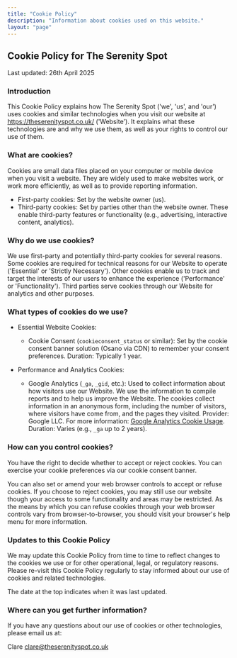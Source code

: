 ```yaml
---
title: "Cookie Policy"
description: "Information about cookies used on this website."
layout: "page"
---
```


## Cookie Policy for The Serenity Spot

Last updated: 26th April 2025

### Introduction

This Cookie Policy explains how The Serenity Spot ('we', 'us', and 'our') uses cookies and similar technologies when you visit our website at <https://theserenityspot.co.uk/> ('Website'). It explains what these technologies are and why we use them, as well as your rights to control our use of them.

### What are cookies?

Cookies are small data files placed on your computer or mobile device when you visit a website. They are widely used to make websites work, or work more efficiently, as well as to provide reporting information.

* First-party cookies: Set by the website owner (us).
* Third-party cookies: Set by parties other than the website owner. These enable third-party features or functionality (e.g., advertising, interactive content, analytics).

### Why do we use cookies?

We use first-party and potentially third-party cookies for several reasons. Some cookies are required for technical reasons for our Website to operate ('Essential' or 'Strictly Necessary'). Other cookies enable us to track and target the interests of our users to enhance the experience ('Performance' or 'Functionality'). Third parties serve cookies through our Website for analytics and other purposes.

### What types of cookies do we use?

* Essential Website Cookies:
  * Cookie Consent (`cookieconsent_status` or similar): Set by the cookie consent banner solution (Osano via CDN) to remember your consent preferences. Duration: Typically 1 year.

* Performance and Analytics Cookies:
  * Google Analytics (`_ga`, `_gid`, etc.): Used to collect information about how visitors use our Website. We use the information to compile reports and to help us improve the Website. The cookies collect information in an anonymous form, including the number of visitors, where visitors have come from, and the pages they visited. Provider: Google LLC. For more information: [Google Analytics Cookie Usage](https://developers.google.com/analytics/devguides/collection/analyticsjs/cookie-usage). Duration: Varies (e.g., `_ga` up to 2 years).

### How can you control cookies?

You have the right to decide whether to accept or reject cookies. You can exercise your cookie preferences via our cookie consent banner.

You can also set or amend your web browser controls to accept or refuse cookies. If you choose to reject cookies, you may still use our website though your access to some functionality and areas may be restricted. As the means by which you can refuse cookies through your web browser controls vary from browser-to-browser, you should visit your browser's help menu for more information.

### Updates to this Cookie Policy

We may update this Cookie Policy from time to time to reflect changes to the cookies we use or for other operational, legal, or regulatory reasons. Please re-visit this Cookie Policy regularly to stay informed about our use of cookies and related technologies.

The date at the top indicates when it was last updated.

### Where can you get further information?

If you have any questions about our use of cookies or other technologies, please email us at:

Clare <clare@theserenityspot.co.uk>
